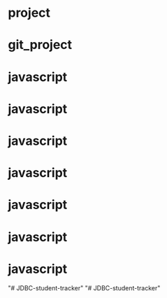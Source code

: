 # project
# git_project
# javascript
# javascript
# javascript
# javascript
# javascript
# javascript
# javascript
"# JDBC-student-tracker" 
"# JDBC-student-tracker" 
